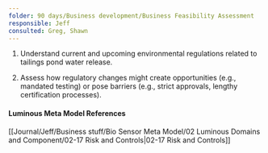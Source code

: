 ```yaml
---
folder: 90 days/Business development/Business Feasibility Assessment
responsible: Jeff
consulted: Greg, Shawn
---
```

   1. Understand current and upcoming environmental regulations related to tailings pond water release.  
   
   2. Assess how regulatory changes might create opportunities (e.g., mandated testing) or pose barriers (e.g., strict approvals, lengthy certification processes).


#### Luminous Meta Model References

[[Journal/Jeff/Business stuff/Bio Sensor Meta Model/02 Luminous Domains and Component/02-17 Risk and Controls|02-17 Risk and Controls]]
